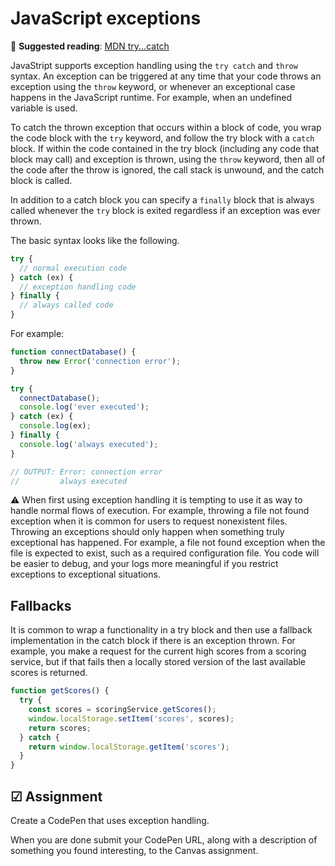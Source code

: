 # JavaScript exceptions

📖 **Suggested reading**: [MDN try...catch](https://developer.mozilla.org/en-US/docs/Web/JavaScript/Reference/Statements/try...catch)

JavaStript supports exception handling using the `try catch` and `throw` syntax. An exception can be triggered at any time that your code throws an exception using the `throw` keyword, or whenever an exceptional case happens in the JavaScript runtime. For example, when an undefined variable is used.

To catch the thrown exception that occurs within a block of code, you wrap the code block with the `try` keyword, and follow the try block with a `catch` block. If within the code contained in the try block (including any code that block may call) and exception is thrown, using the `throw` keyword, then all of the code after the throw is ignored, the call stack is unwound, and the catch block is called.

In addition to a catch block you can specify a `finally` block that is always called whenever the `try` block is exited regardless if an exception was ever thrown.

The basic syntax looks like the following.

```js
try {
  // normal execution code
} catch (ex) {
  // exception handling code
} finally {
  // always called code
}
```

For example:

```js
function connectDatabase() {
  throw new Error('connection error');
}

try {
  connectDatabase();
  console.log('ever executed');
} catch (ex) {
  console.log(ex);
} finally {
  console.log('always executed');
}

// OUTPUT: Error: connection error
//         always executed
```

⚠ When first using exception handling it is tempting to use it as way to handle normal flows of execution. For example, throwing a file not found exception when it is common for users to request nonexistent files. Throwing an exceptions should only happen when something truly exceptional has happened. For example, a file not found exception when the file is expected to exist, such as a required configuration file. You code will be easier to debug, and your logs more meaningful if you restrict exceptions to exceptional situations.

## Fallbacks

It is common to wrap a functionality in a try block and then use a fallback implementation in the catch block if there is an exception thrown. For example, you make a request for the current high scores from a scoring service, but if that fails then a locally stored version of the last available scores is returned.

```js
function getScores() {
  try {
    const scores = scoringService.getScores();
    window.localStorage.setItem('scores', scores);
    return scores;
  } catch {
    return window.localStorage.getItem('scores');
  }
}
```

## ☑ Assignment

Create a CodePen that uses exception handling.

When you are done submit your CodePen URL, along with a description of something you found interesting, to the Canvas assignment.
